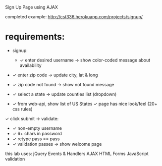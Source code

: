 ﻿
Sign Up Page using AJAX

completed example:
    http://cst336.herokuapp.com/projects/signup/


# requirements:

- signup:
  - ✓ enter desired username -> show color-coded message about availability

- ✓ enter zip code -> update city, lat & long
- ✓ zip code not found -> show not found message
- ✓ select a state -> update counties list (dropdown)
- ✓ from web-api, show list of US States
✓ page has nice look/feel (20+ css rules)

✓ click submit -> validate:
  - ✓ non-empty username
  - ✓ 6+ chars in password
  - ✓ retype pass == pass
  - ✓ validation passes -> show welcome page


this lab uses:
    jQuery
    Events & Handlers
    AJAX
    HTML Forms
    JavaScript validation
